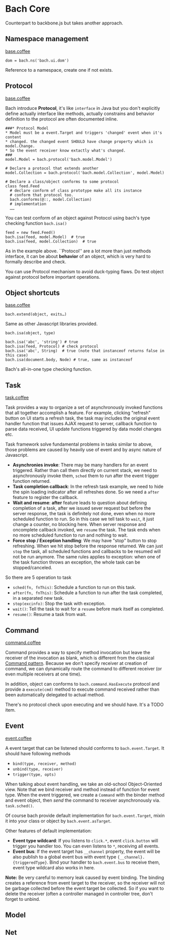 # Bach Core

Counterpart to backbone.js but takes another approach.

## Namespace management

[base.coffee](../src/base.coffee)

	dom = bach.ns('bach.ui.dom')

Reference to a namespace, create one if not exists.

## Protocol

[base.coffee](../src/base.coffee)

Bach introduce **Protocol**, it's like `interface` in Java but you don't explicitly define actually interface like methods, actually constrains and behavior definition to the protocol are often documented inline.


	###* Protocol Model
	* Model must be a event.Target and triggers 'changed' event when it's content
	* changed. the changed event SHOULD have change property which is model.Change.
	* So the event receiver know extactly what's changed.
	###
	model.Model = bach.protocol('bach.model.Model')

	# Declare a protocol that extends another
	model.Collection = bach.protocol('bach.model.Collection', model.Model)

	# Declare a class/object conforms to some protocol
	class feed.Feed
	  # declare conform of class prototype make all its instance
	  # conform that protocol too.
	  bach.conforms(@::, model.Collection)
	  # implementation
	  ……

You can test conform of an object against Protocol using bach's type checking function `bach.isa()`


	feed = new feed.Feed()
	bach.isa(feed, model.Model)  # true
	bach.isa(feed, model.Collection)  # true

As in the example above. ``Protocol'' are a lot more than just methods interface, it can be about **behavior** of an object, which is very hard to formally describe and check.

You can use Protocol mechanism to avoid duck-typing flaws. Do test object against protocol before important operations.

## Object shortcuts

[base.coffee](../src/base.coffee)

	bach.extend(object, exits…)


Same as other Javascript libraries provided.


	bach.isa(object, type)

	bach.isa('abc', 'string') # true
	bach.isa(feed, Protocol) # check protocol
	bach.isa('abc', String)  # true (note that instanceof returns false in this case)
	bach.isa(document.body, Node) # true, same as instanceof

Bach's all-in-one type checking function.

## Task

[task.coffee](../src/task.coffee)
	
Task provides a way to organize a set of asynchronously invoked functions that all together accomplish a feature. For example, clicking "refresh" button on UI starts a refresh task, the task may includes the original event handler function that issues AJAX request to server, callback function to parse data received, UI update functions triggered by data model changes etc.

Task framework solve fundamental problems in tasks similar to above, those problems are caused by heavily use of event and by async nature of Javascript.

   - **Asynchronies invoke**: There may be many handlers for an event triggered. Rather than call them directly on current stack, we need to asynchronously invoke them, `sched` them to run after the event trigger function returned.
   - **Task completion callback**: In the refresh task example, we need to hide the spin loading indicator after all refreshes done. So we need a `after` feature to register the callback.
   - **Wait and resume**: **after** feature leads to question about defining completion of a task, after we issued sever request but before the server response, the task is definitely not done, even when no more scheduled function to run. So in this case we tell task to `wait`, it just change a counter, no blocking here. When server response and oncomplete callback invoked, we `resume` the task. The task ends when no more scheduled function to run and nothing to wait.
   - **Force stop / Exception handling**: We may have "stop" button to stop refreshing. When we hit stop before the response returned. We can just `stop` the task, all scheduled functions and callbacks to be resumed will not be run anymore. The same rules applies to exception: when one of the task function throws an exception, the whole task can be stopped/canceled.
   
So there are 5 operation to task

   - `sched(fn, fnThis)`: Schedule a function to run on this task.
   - `after(fn, fnThis)`: Schedule a function to run after the task completed, in a separated new task.
   - `stop(excinfo)`: Stop the task with exception.
   - `wait()`: Tell the task to wait for a `resume` before mark itself as completed.
   - `resume()`: Resume a task from wait.

## Command

[command.coffee](../src/command.coffee)

Command provides a way to specify method invocation but leave the receiver of the invocation as blank, which is different from the classical [Command pattern](http://en.wikipedia.org/wiki/Command_pattern). Because we don't specify receiver at creation of command, we can dynamically route the command to different receiver (or even multiple receivers at one time).

In addition, object can conforms to `bach.command.HasExecute` protocol and provide a `execute(cmd)` method to execute command received rather than been automatically delegated to actual method.

There's no protocol check upon executing and we should have. It's a TODO item.

## Event

[event.coffee](../src/event.coffee)

A event target that can be listened should conforms to `bach.event.Target`. It should have following methods

   - `bind(type, receiver, method)`
   - `unbind(type, receiver)`
   - `trigger(type, opts)`
  
When talking about event handling, we take an old-school Object-Oriented view. Note that we bind receiver and method instead of function for event type. When the event triggered, we create a `Command` with the binder method and event object, then *send* the command to receiver asynchronously via. `task.sched()`.

Of course bach provide default implementation for `bach.event.Target`, mixin it into your class or object by `bach.event.asTarget`.

Other features of default implementation:

   - **Event type wildcard**: If you listens to `click.*`, event `click.button` will trigger you handler too. You can even listens to `*`, receiving all events.
   - **Event bus**: If the event target has `__channel` property, the event will be also publish to a global event bus with event type `{__channel}.{triggeredType}`. Bind your handler to `bach.event.bus` to receive them, event type wildcard also works in here.

**Note:** Be very careful to memory leak caused by event binding. The binding creates a reference from event target to the receiver, so the receiver will not be garbage collected before the event target be collected. So if you want to delete the receiver (often a controller managed in controller tree, don't forget to unbind.

## Model

## Net